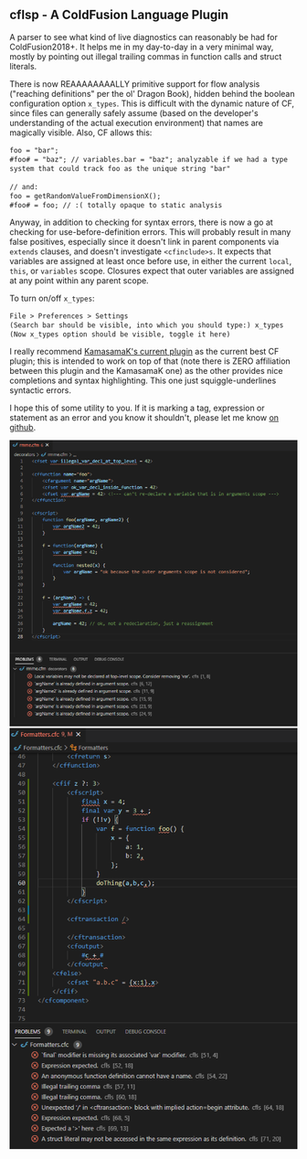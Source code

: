 ## cflsp - A ColdFusion Language Plugin

A parser to see what kind of live diagnostics can reasonably be had for ColdFusion2018+. It helps me in my day-to-day in a very minimal way, mostly by pointing out illegal trailing commas in function calls and struct literals.

There is now REAAAAAAAALLY primitive support for flow analysis ("reaching definitions" per the ol' Dragon Book), hidden behind the boolean configuration option `x_types`. This is difficult with the dynamic nature of CF, since files can generally safely assume (based on the developer's understanding of the actual execution environment) that names are magically visible. Also, CF allows this:

```
foo = "bar";
#foo# = "baz"; // variables.bar = "baz"; analyzable if we had a type system that could track foo as the unique string "bar"

// and:
foo = getRandomValueFromDimensionX();
#foo# = foo; // :( totally opaque to static analysis
```

Anyway, in addition to checking for syntax errors, there is now a go at checking for use-before-definition errors. This will probably result in many false positives, especially since it doesn't link in parent components via `extends` clauses, and doesn't investigate `<cfinclude>s`. It expects that variables are assigned at least once before use, in either the current `local`, `this`, or `variables` scope. Closures expect that outer variables are assigned at any point within any parent scope.

To turn on/off `x_types`:
```
File > Preferences > Settings
(Search bar should be visible, into which you should type:) x_types
(Now x_types option should be visible, toggle it here)
```

I really recommend [KamasamaK's current plugin](https://github.com/KamasamaK/vscode-cfml) as the current best CF plugin; this is intended to work on top of that (note there is ZERO affiliation between this plugin and the KamasamaK one) as the other provides nice completions and syntax highlighting. This one just squiggle-underlines syntactic errors.

I hope this of some utility to you. If it is marking a tag, expression or statement as an error and you know it shouldn't, please let me know [on github](https://github.com/softwareCobbler/cfc).

![errors from top-level var decl and function-level arguments scope shadowing](./cflsp-vscode/declaration-errors.png)
![example diagnostics, both squiggly-underlined and in the 'problems' panel](./cflsp-vscode/cfls-diagnostics.png)
